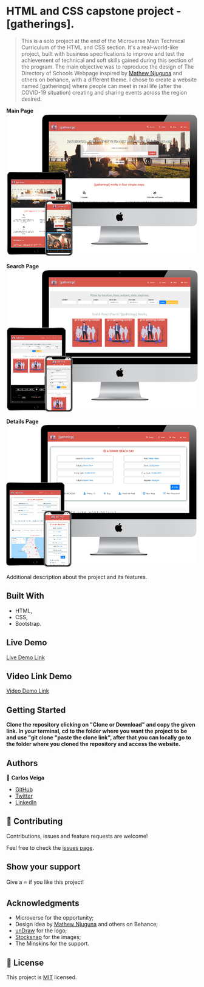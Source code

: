 # HTML and CSS capstone project - [gatherings].

>  This is a solo project at the end of the Microverse Main Technical Curriculum of the HTML and CSS section. It's a real-world-like project, built with business specifications to improve and test the achievement of technical and soft skills gained during this section of the program. The main objective was to reproduce the design of The Directory of Schools Webpage inspired by [Mathew Njuguna](https://www.behance.net/gallery/25563385/PatashuleKE) and others on behance, with a different theme. I chose to create a website named [gatherings] where people can meet in real life (after the COVID-19 situation) creating and sharing events across the region desired.

**Main Page**
<br>
![Main Page](assets/images/app_screenshot.png)

**Search Page**
<br>
![Search Page](assets/images/app_screenshot2.png)

**Details Page**
<br>
![Details Page](assets/images/app_screenshot3.png)

Additional description about the project and its features.

## Built With

- HTML,
- CSS,
- Bootstrap.

## Live Demo

[Live Demo Link](https://rawcdn.githack.com/wrakc/HTML-CSS-Capstone-Project/572a13c4445d57000b13ceae753b40a919cde4f8/index.html)

## Video Link Demo

[Video Demo Link](https://www.loom.com/share/7f6cec343d73461c95ea0a1c5d9c1056)

## Getting Started

**Clone the repository clicking on "Clone or Download" and copy the given link. In your terminal, cd to the folder where you want the project to be and use "git clone "paste the clone link", after that you can locally go to the folder where you cloned the repository and access the website.**

## Authors

👤 **Carlos Veiga**

- [GitHub](https://github.com/carlosveigadev)
- [Twitter](https://twitter.com/carlosveigadev)
- [LinkedIn](https://linkedin.com/carlosveigadev)

## 🤝 Contributing

Contributions, issues and feature requests are welcome!

Feel free to check the [issues page](issues/).

## Show your support

Give a ⭐️ if you like this project!

## Acknowledgments

- Microverse for the opportunity;
- Design idea by [Mathew Njuguna](https://www.behance.net/mathewnjuguna) and others on Behance;
- [unDraw](https://undraw.co/) for the logo;
- [Stocksnap](https://stocksnap.io/) for the images;
- The Minskins for the support.

## 📝 License

This project is [MIT](LICENSE) licensed.
